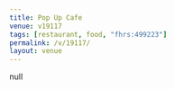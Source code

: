 ```yaml
---
title: Pop Up Cafe
venue: v19117
tags: [restaurant, food, "fhrs:499223"]
permalink: /v/19117/
layout: venue
---
```

null